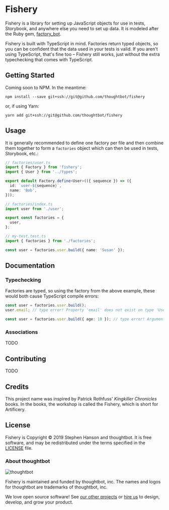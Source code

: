 # Fishery

Fishery is a library for setting up JavaScript objects for use in tests, Storybook, and anywhere else you need to set up data. It is modeled after the Ruby gem, [factory_bot][factory_bot].

Fishery is built with TypeScript in mind. Factories return typed objects, so you can be confident that the data used in your tests is valid. If you aren't using TypeScript, that's fine too – Fishery still works, just without the extra typechecking that comes with TypeScript.

## Getting Started

Coming soon to NPM. In the meantime:

```
npm install --save git+ssh://git@github.com/thoughtbot/fishery
```

or, if using Yarn:

```
yarn add git+ssh://git@github.com/thoughtbot/fishery
```

## Usage

It is generally recommended to define one factory per file and then combine them together to form a `factories` object which can then be used in tests, Storybook, etc.:

```typescript
// factories/user.ts
import { Factory } from 'fishery';
import { User } from '../types';

export default Factory.define<User>(({ sequence }) => ({
  id: `user-${sequence}`,
  name: 'Bob',
}));
```

```typescript
// factories/index.ts
import user from './user';

export const factories = {
  user,
};
```

```typescript
// my-test.test.ts
import { factories } from './factories';

const user = factories.user.build({ name: 'Susan' });
```

## Documentation

### Typechecking

Factories are typed, so using the factory from the above example, these would both cause TypeScript compile errors:

```typescript
const user = factories.user.build();
user.email; // type error! Property 'email' does not exist on type 'User'
```

```typescript
const user = factories.user.build({ age: 18 }); // type error! Argument of type '{ age: number; }' is not assignable to parameter of type 'Partial<User>'.
```

### Associations

TODO

## Contributing

TODO

## Credits

This project name was inspired by Patrick Rothfuss' _Kingkiller Chronicles_ books. In the books, the workshop is called the Fishery, which is short for Artificery.

## License

Fishery is Copyright © 2019 Stephen Hanson and thoughtbot. It is free
software, and may be redistributed under the terms specified in the
[LICENSE](/LICENSE) file.

### About thoughtbot

![thoughtbot](https://presskit.thoughtbot.com/images/thoughtbot-logo-for-readmes.svg)

Fishery is maintained and funded by thoughtbot, inc.
The names and logos for thoughtbot are trademarks of thoughtbot, inc.

We love open source software!
See [our other projects][community] or
[hire us][hire] to design, develop, and grow your product.

[community]: https://thoughtbot.com/community?utm_source=github
[hire]: https://thoughtbot.com/hire-us?utm_source=github
[factory_bot]: https://github.com/thoughtbot/factory_bot
